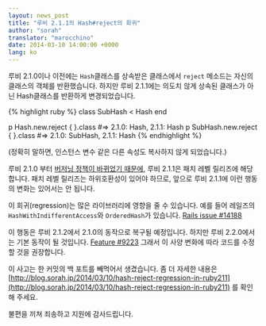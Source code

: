 ```yaml
---
layout: news_post
title: "루비 2.1.1의 Hash#reject의 회귀"
author: "sorah"
translator: "marocchino"
date: 2014-03-10 14:00:00 +0000
lang: ko
---
```


루비 2.1.0이나 이전에는 `Hash`클래스를 상속받은 클래스에서 `reject` 메소드는
자신의 클래스의 객체를 반환했습니다.
하지만 루비 2.1.1에는 의도치 않게 상속된 클래스가 아닌 Hash클래스를 반환하게
변경되었습니다.

{% highlight ruby %}
class SubHash < Hash
end

p Hash.new.reject { }.class
#=> 2.1.0: Hash, 2.1.1: Hash
p SubHash.new.reject { }.class
#=> 2.1.0: SubHash, 2.1.1: Hash
{% endhighlight %}

(정확히 말하면, 인스턴스 변수 같은 다른 속성도 복사하지 않게 되었습니다.)

루비 2.1.0 부터 [버저닝 정책이 바뀌었기
때문에](https://www.ruby-lang.org/ko/news/2013/12/21/ruby-version-policy-changes-with-2-1-0/),
루비 2.1.1은 패치 레벨 릴리즈에 해당합니다. 패치 레벨 릴리즈는 하위호환성이 있어야
하므로, 앞으로 루비 2.1.1에 이런 행동의 변화는 있어서는 안 됩니다.

이 회귀(regression)는 많은 라이브러리에 영향을 줄 수 있습니다. 예를 들어
레일즈의 `HashWithIndifferentAccess`와 `OrderedHash`가 있습니다.
[Rails issue #14188](https://github.com/rails/rails/issues/14188)

이 행동은 루비 2.1.2에서 2.1.0의 동작으로 복구될 예정입니다. 하지만
루비 2.2.0에서는 기본 동작이 될 것입니다.
[Feature #9223](https://bugs.ruby-lang.org/issues/9223)
그래서 이 사양 변화에 따라 코드를 수정할 것을 권장합니다.

이 사고는 한 커밋의 백 포트를 빼먹어서 생겼습니다. 좀 더 자세한 내용은
[http://blog.sorah.jp/2014/03/10/hash-reject-regression-in-ruby211](http://blog.sorah.jp/2014/03/10/hash-reject-regression-in-ruby211)
를 확인해 주세요.

불편을 끼쳐 죄송하고 지원에 감사드립니다.
